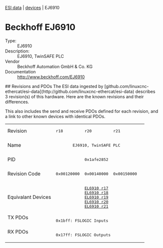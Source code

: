 <div class="nav"><a href="/esi-data">ESI data</a> | <a href="/esi-data/devices">devices</a> | EJ6910</div>

#  Beckhoff EJ6910

<dl>
  <dt>Type:</dt><dd>EJ6910</dd>
  <dt>Description:</dt><dd>EJ6910, TwinSAFE PLC</dd>
  <dt>Vendor</dt><dd>Beckhoff Automation GmbH & Co. KG</dd>
  <dt>Documentation</dt><dd><a href="http://www.beckhoff.com/EJ6910">http://www.beckhoff.com/EJ6910</a></dd>
</dl>
## Revisions and PDOs
The ESI data ingested by [github.com/linuxcnc-ethercat/esi-data](http://github.com/linuxcnc-ethercat/esi-data) describes 3 revision(s) of this hardware.  Here are the known revisions and their differences.

This also includes the send and receive PDOs defined for each revision, and a link to other known devices with identical PDOs.

<table>
<tr >
<td class="first">Revision</td>
<td ><pre>r18</pre></td>
<td ><pre>r20</pre></td>
<td ><pre>r21</pre></td>
</tr>
<tr >
<td class="first">Name</td>
<td  colspan=3 align="center"><pre>EJ6910, TwinSAFE PLC</pre></td>
</tr>
<tr >
<td class="first">PID</td>
<td  colspan=3 align="center"><pre>0x1afe2852</pre></td>
</tr>
<tr >
<td class="first">Revision Code</td>
<td ><pre>0x00120000</pre></td>
<td ><pre>0x00140000</pre></td>
<td ><pre>0x00150000</pre></td>
</tr>
<tr >
<td class="first">Equivalant Devices</td>
<td  colspan=3 align="center"><pre><a href="EL6910">EL6910 r17</a><br/><a href="EL6910">EL6910 r18</a><br/><a href="EL6910">EL6910 r19</a><br/><a href="EL6910">EL6910 r20</a><br/><a href="EL6910">EL6910 r21</a></pre></td>
</tr>
<tr class="txpdo pdosection">
<td class="first" rowspan=1 valign=top>TX PDOs</td>
<td colspan=3 align="left"><pre>0x1bff: FSLOGIC Inputs</pre></td>
<td></td>
</tr>
<tr class="rxpdo pdosection">
<td class="first" rowspan=1 valign=top>RX PDOs</td>
<td colspan=3 align="left"><pre>0x17ff: FSLOGIC Outputs</pre></td>
<td></td>
</tr>
</table>
